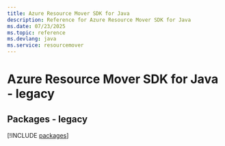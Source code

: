 ```yaml
---
title: Azure Resource Mover SDK for Java
description: Reference for Azure Resource Mover SDK for Java
ms.date: 07/23/2025
ms.topic: reference
ms.devlang: java
ms.service: resourcemover
---
```

# Azure Resource Mover SDK for Java - legacy
## Packages - legacy
[!INCLUDE [packages](resource-mover-index.md)]